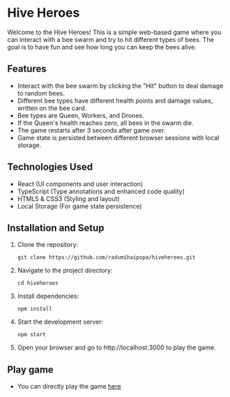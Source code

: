 # Hive Heroes

Welcome to the Hive Heroes! This is a simple web-based game where you can interact with a bee swarm and try to hit different types of bees. The goal is to have fun and see how long you can keep the bees alive.

## Features

- Interact with the bee swarm by clicking the "Hit" button to deal damage to random bees.
- Different bee types have different health points and damage values, written on the bee card.
- Bee types are Queen, Workers, and Drones.
- If the Queen's health reaches zero, all bees in the swarm die.
- The game restarts after 3 seconds after game over.
- Game state is persisted between different browser sessions with local storage.

## Technologies Used

- React (UI components and user interaction)
- TypeScript (Type annotations and enhanced code quality)
- HTML5 & CSS3 (Styling and layout)
- Local Storage (For game state persistence)

## Installation and Setup

1. Clone the repository:

   	```git clone https://github.com/radumihaipopa/hiveheroes.git```

2. Navigate to the project directory:

	```cd hiveheroes```

3. Install dependencies:

	```npm install```

4. Start the development server:


	```npm start```

5. Open your browser and go to http://localhost:3000 to play the game.

## Play game

- You can directly play the game [here](https://main--frolicking-paprenjak-7387af.netlify.app/)